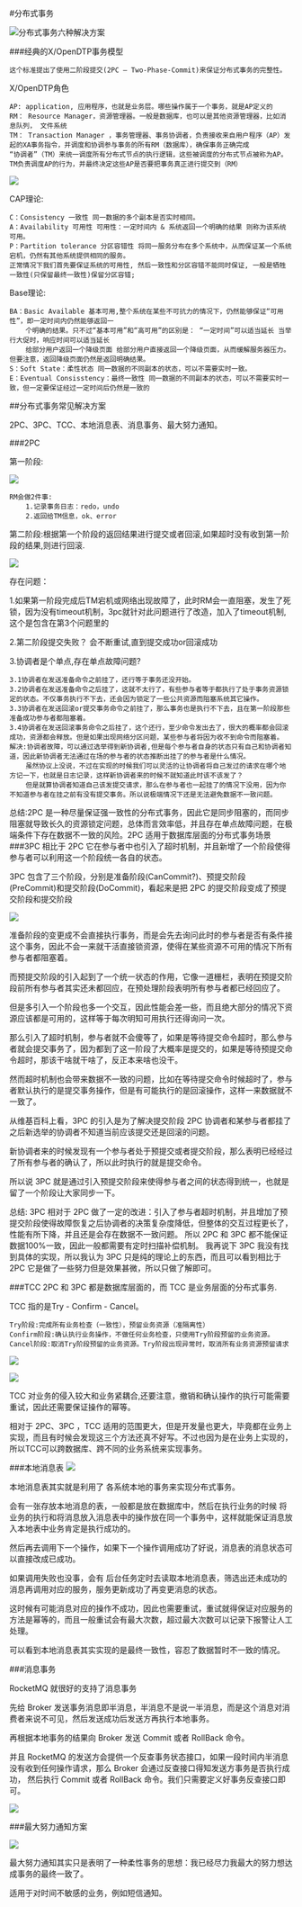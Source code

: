 #分布式事务

![分布式事务六种解决方案](https://zhuanlan.zhihu.com/p/183753774)

###经典的X/OpenDTP事务模型

    这个标准提出了使用二阶段提交(2PC – Two-Phase-Commit)来保证分布式事务的完整性。

X/OpenDTP角色

    AP: application, 应用程序，也就是业务层。哪些操作属于一个事务，就是AP定义的
    RM： Resource Manager，资源管理器。一般是数据库，也可以是其他资源管理器，比如消息队列， 文件系统
    TM： Transaction Manager ，事务管理器、事务协调者，负责接收来自用户程序（AP）发起的XA事务指令，并调度和协调参与事务的所有RM（数据库），确保事务正确完成
    “协调者”（TM）来统一调度所有分布式节点的执行逻辑，这些被调度的分布式节点被称为AP。TM负责调度AP的行为，并最终决定这些AP是否要把事务真正进行提交到（RM）
![](img/img.png)



CAP理论:

    C：Consistency 一致性 同一数据的多个副本是否实时相同。
    A：Availability 可用性 可用性：一定时间内 & 系统返回一个明确的结果 则称为该系统可用。
    P：Partition tolerance 分区容错性 将同一服务分布在多个系统中，从而保证某一个系统宕机，仍然有其他系统提供相同的服务。
    正常情况下我们首先要保证系统的可用性, 然后一致性和分区容错不能同时保证, 一般是牺牲一致性(只保留最终一致性)保留分区容错;

Base理论:

    BA：Basic Available 基本可用,整个系统在某些不可抗力的情况下，仍然能够保证“可用性”，即一定时间内仍然能够返回一
        个明确的结果。只不过“基本可用”和“高可用”的区别是： “一定时间”可以适当延长 当举行大促时，响应时间可以适当延长
        给部分用户返回一个降级页面 给部分用户直接返回一个降级页面，从而缓解服务器压力。但要注意，返回降级页面仍然是返回明确结果。
    S：Soft State：柔性状态 同一数据的不同副本的状态，可以不需要实时一致。
    E：Eventual Consisstency：最终一致性 同一数据的不同副本的状态，可以不需要实时一致，但一定要保证经过一定时间后仍然是一致的

##分布式事务常见解决方案

2PC、3PC、TCC、本地消息表、消息事务、最大努力通知。

###2PC

第一阶段:

![](img/img_1.png)

    RM会做2件事:
        1.记录事务日志：redo，undo
        2.返回给TM信息，ok、error

第二阶段:根据第一个阶段的返回结果进行提交或者回滚,如果超时没有收到第一阶段的结果,则进行回滚.

![](img/img_2.png)

存在问题： 

1.如果第一阶段完成后TM宕机或网络出现故障了，此时RM会一直阻塞，发生了死锁，因为没有timeout机制，3pc就针对此问题进行了改造，加入了timeout机制,这个是包含在第3个问题里的

2.第二阶段提交失败？ 会不断重试,直到提交成功or回滚成功

3.协调者是个单点,存在单点故障问题?

    3.1协调者在发送准备命令之前挂了，还行等于事务还没开始。
    3.2协调者在发送准备命令之后挂了，这就不太行了，有些参与者等于都执行了处于事务资源锁定的状态。不仅事务执行不下去，还会因为锁定了一些公共资源而阻塞系统其它操作。
    3.3协调者在发送回滚or提交事务命令之前挂了，那么事务也是执行不下去，且在第一阶段那些准备成功参与者都阻塞着。
    3.4协调者在发送回滚事务命令之后挂了，这个还行，至少命令发出去了，很大的概率都会回滚成功，资源都会释放。但是如果出现网络分区问题，某些参与者将因为收不到命令而阻塞着。
    解决:协调者故障，可以通过选举得到新协调者,但是每个参与者自身的状态只有自己和协调者知道，因此新协调者无法通过在场的参与者的状态推断出挂了的参与者是什么情况。
        虽然协议上没说，不过在实现的时候我们可以灵活的让协调者将自己发过的请求在哪个地方记一下，也就是日志记录，这样新协调者来的时候不就知道此时该不该发了？
        但是就算协调者知道自己该发提交请求，那么在参与者也一起挂了的情况下没用，因为你不知道参与者在挂之前有没有提交事务。所以说极端情况下还是无法避免数据不一致问题。

总结:2PC 是一种尽量保证强一致性的分布式事务，因此它是同步阻塞的，而同步阻塞就导致长久的资源锁定问题，总体而言效率低，并且存在单点故障问题，在极端条件下存在数据不一致的风险。2PC 适用于数据库层面的分布式事务场景
###3PC
相比于 2PC 它在参与者中也引入了超时机制，并且新增了一个阶段使得参与者可以利用这一个阶段统一各自的状态。

3PC 包含了三个阶段，分别是准备阶段(CanCommit?)、预提交阶段(PreCommit)和提交阶段(DoCommit)，看起来是把 2PC 的提交阶段变成了预提交阶段和提交阶段

![](img/img_5.png)

准备阶段的变更成不会直接执行事务，而是会先去询问此时的参与者是否有条件接这个事务，因此不会一来就干活直接锁资源，使得在某些资源不可用的情况下所有参与者都阻塞着。

而预提交阶段的引入起到了一个统一状态的作用，它像一道栅栏，表明在预提交阶段前所有参与者其实还未都回应，在预处理阶段表明所有参与者都已经回应了。

但是多引入一个阶段也多一个交互，因此性能会差一些，而且绝大部分的情况下资源应该都是可用的，这样等于每次明知可用执行还得询问一次。

那么引入了超时机制，参与者就不会傻等了，如果是等待提交命令超时，那么参与者就会提交事务了，因为都到了这一阶段了大概率是提交的，如果是等待预提交命令超时，那该干啥就干啥了，反正本来啥也没干。

然而超时机制也会带来数据不一致的问题，比如在等待提交命令时候超时了，参与者默认执行的是提交事务操作，但是有可能执行的是回滚操作，这样一来数据就不一致了。

从维基百科上看，3PC 的引入是为了解决提交阶段 2PC 协调者和某参与者都挂了之后新选举的协调者不知道当前应该提交还是回滚的问题。

新协调者来的时候发现有一个参与者处于预提交或者提交阶段，那么表明已经经过了所有参与者的确认了，所以此时执行的就是提交命令。

所以说 3PC 就是通过引入预提交阶段来使得参与者之间的状态得到统一，也就是留了一个阶段让大家同步一下。

总结: 3PC 相对于 2PC 做了一定的改进：引入了参与者超时机制，并且增加了预提交阶段使得故障恢复之后协调者的决策复杂度降低，但整体的交互过程更长了，性能有所下降，并且还是会存在数据不一致问题。
所以 2PC 和 3PC 都不能保证数据100%一致，因此一般都需要有定时扫描补偿机制。
我再说下 3PC 我没有找到具体的实现，所以我认为 3PC 只是纯的理论上的东西，而且可以看到相比于 2PC 它是做了一些努力但是效果甚微，所以只做了解即可。


###TCC
2PC 和 3PC 都是数据库层面的，而 TCC 是业务层面的分布式事务.

TCC 指的是Try - Confirm - Cancel。

    Try阶段:完成所有业务检查（一致性），预留业务资源（准隔离性）
    Confirm阶段:确认执行业务操作，不做任何业务检查，只使用Try阶段预留的业务资源。
    Cancel阶段:取消Try阶段预留的业务资源。Try阶段出现异常时，取消所有业务资源预留请求
![](img/img_6.png)

![](img/img_4.png)

TCC 对业务的侵入较大和业务紧耦合,还要注意，撤销和确认操作的执行可能需要重试，因此还需要保证操作的幂等。

相对于 2PC、3PC ，TCC 适用的范围更大，但是开发量也更大，毕竟都在业务上实现，而且有时候会发现这三个方法还真不好写。不过也因为是在业务上实现的，所以TCC可以跨数据库、跨不同的业务系统来实现事务。

###本地消息表
![](img/img_8.png)

本地消息表其实就是利用了 各系统本地的事务来实现分布式事务。

会有一张存放本地消息的表，一般都是放在数据库中，然后在执行业务的时候 将业务的执行和将消息放入消息表中的操作放在同一个事务中，这样就能保证消息放入本地表中业务肯定是执行成功的。

然后再去调用下一个操作，如果下一个操作调用成功了好说，消息表的消息状态可以直接改成已成功。

如果调用失败也没事，会有 后台任务定时去读取本地消息表，筛选出还未成功的消息再调用对应的服务，服务更新成功了再变更消息的状态。

这时候有可能消息对应的操作不成功，因此也需要重试，重试就得保证对应服务的方法是幂等的，而且一般重试会有最大次数，超过最大次数可以记录下报警让人工处理。

可以看到本地消息表其实实现的是最终一致性，容忍了数据暂时不一致的情况。

###消息事务
    
RocketMQ 就很好的支持了消息事务

先给 Broker 发送事务消息即半消息，半消息不是说一半消息，而是这个消息对消费者来说不可见，然后发送成功后发送方再执行本地事务。

再根据本地事务的结果向 Broker 发送 Commit 或者 RollBack 命令。

并且 RocketMQ 的发送方会提供一个反查事务状态接口，如果一段时间内半消息没有收到任何操作请求，那么 Broker 会通过反查接口得知发送方事务是否执行成功，
然后执行 Commit 或者 RollBack 命令。我们只需要定义好事务反查接口即可。

![](img/img_7.png)


###最大努力通知方案

![](img/img_3.png)

最大努力通知其实只是表明了一种柔性事务的思想：我已经尽力我最大的努力想达成事务的最终一致了。

适用于对时间不敏感的业务，例如短信通知。

 


























